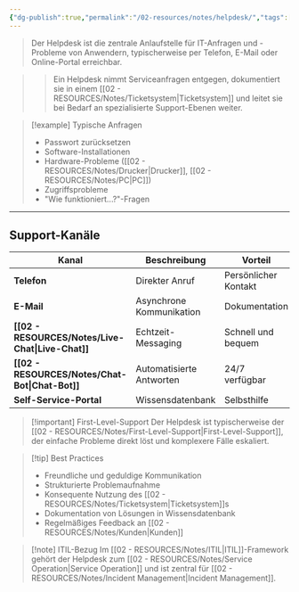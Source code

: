 ```yaml
---
{"dg-publish":true,"permalink":"/02-resources/notes/helpdesk/","tags":["informatik/support","GFN/LF06"],"noteIcon":"","updated":"2025-10-24T12:51:02.661+02:00"}
---
```



>Der Helpdesk ist die zentrale Anlaufstelle für IT-Anfragen und -Probleme von Anwendern, typischerweise per Telefon, E-Mail oder Online-Portal erreichbar.

>>Ein Helpdesk nimmt Serviceanfragen entgegen, dokumentiert sie in einem [[02 - RESOURCES/Notes/Ticketsystem\|Ticketsystem]] und leitet sie bei Bedarf an spezialisierte Support-Ebenen weiter.

>[!example] Typische Anfragen
>- Passwort zurücksetzen
>- Software-Installationen
>- Hardware-Probleme ([[02 - RESOURCES/Notes/Drucker\|Drucker]], [[02 - RESOURCES/Notes/PC\|PC]])
>- Zugriffsprobleme
>- "Wie funktioniert...?"-Fragen

---

## Support-Kanäle

|Kanal|Beschreibung|Vorteil|
|---|---|---|
|**Telefon**|Direkter Anruf|Persönlicher Kontakt|
|**E-Mail**|Asynchrone Kommunikation|Dokumentation|
|**[[02 - RESOURCES/Notes/Live-Chat\|Live-Chat]]**|Echtzeit-Messaging|Schnell und bequem|
|**[[02 - RESOURCES/Notes/Chat-Bot\|Chat-Bot]]**|Automatisierte Antworten|24/7 verfügbar|
|**Self-Service-Portal**|Wissensdatenbank|Selbsthilfe|

>[!important] First-Level-Support
>Der Helpdesk ist typischerweise der [[02 - RESOURCES/Notes/First-Level-Support\|First-Level-Support]], der einfache Probleme direkt löst und komplexere Fälle eskaliert.

>[!tip] Best Practices
>- Freundliche und geduldige Kommunikation
>- Strukturierte Problemaufnahme
>- Konsequente Nutzung des [[02 - RESOURCES/Notes/Ticketsystem\|Ticketsystem]]s
>- Dokumentation von Lösungen in Wissensdatenbank
>- Regelmäßiges Feedback an [[02 - RESOURCES/Notes/Kunden\|Kunden]]

>[!note] ITIL-Bezug
>Im [[02 - RESOURCES/Notes/ITIL\|ITIL]]-Framework gehört der Helpdesk zum [[02 - RESOURCES/Notes/Service Operation\|Service Operation]] und ist zentral für [[02 - RESOURCES/Notes/Incident Management\|Incident Management]].
